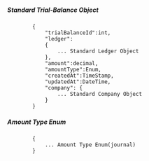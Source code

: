 ##### Standard Trial-Balance Object

            {
                "trialBalanceId":int,
				"ledger":
				{
					... Standard Ledger Object
				},
				"amount":decimal,
				"amountType":Enum,
				"createdAt":TimeStamp,
                "updatedAt":DateTime,
                "company": {
					... Standard Company Object
				}
			}
##### Amount Type Enum
			{
				... Amount Type Enum(journal)
			}
